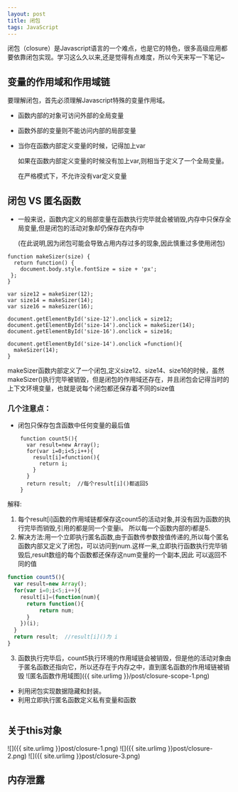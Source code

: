 ```yaml
---
layout: post
title: 闭包
tags: JavaScript
---
```



闭包（closure）是Javascript语言的一个难点，也是它的特色，很多高级应用都要依靠闭包实现。学习这么久以来,还是觉得有点难度，所以今天来写一下笔记~

## 变量的作用域和作用域链
[TODO]:这个是很重要的概念，需要一个专题来说明

要理解闭包，首先必须理解Javascript特殊的变量作用域。
- 函数内部的对象可访问外部的全局变量

- 函数外部的变量则不能访问内部的局部变量

- 当你在函数内部定义变量的时候，记得加上var

  如果在函数内部定义变量的时候没有加上var,则相当于定义了一个全局变量。

  在严格模式下，不允许没有var定义变量



## 闭包 VS 匿名函数

- 一般来说，函数内定义的局部变量在函数执行完毕就会被销毁,内存中只保存全局变量,但是闭包的活动对象却仍保存在内存中

  (在此说明,因为闭包可能会导致占用内存过多的现象,因此慎重过多使用闭包)

```
function makeSizer(size) {
  return function() {
    document.body.style.fontSize = size + 'px';
 };
}

var size12 = makeSizer(12);
var size14 = makeSizer(14);
var size16 = makeSizer(16);

document.getElementById('size-12').onclick = size12;
document.getElementById('size-14').onclick = makeSizer(14);
document.getElementById('size-16').onclick = size16;

document.getElementById('size-14').onclick =function(){
  makeSizer(14);
}
```
  <div class='tips'>makeSizer函数内部定义了一个闭包,定义size12、size14、size16的时候，虽然makeSizer()执行完毕被销毁，但是闭包的作用域还存在，并且闭包会记得当时的上下文环境变量，也就是说每个闭包都还保存着不同的size值</div>

### 几个注意点：
- 闭包只保存包含函数中任何变量的最后值

```
    function count5(){
      var result=new Array();
      for(var i=0;i<5;i++){
        result[i]=function(){
          return i;
        }
      }
      return result;  //每个result[i]()都返回5
    }
```
  解释:
  1. 每个result[i]函数的作用域链都保存这count5的活动对象,并没有因为函数的执行完毕而销毁,引用的都是同一个变量i。
  所以每一个函数内部的i都是5.
  2. 解决方法:用一个立即执行匿名函数,由于函数传参数按值传递的,所以每个匿名函数内部又定义了闭包，可以访问到num.这样一来,立即执行函数执行完毕销毁后,result数组的每个函数都还保存这num变量的一个副本,因此 可以返回不同的值

  ```javascript
  function count5(){
    var result=new Array();
    for(var i=0;i<5;i++){
      result[i]=(function(num){
        return function(){
            return num;
        }    
      })(i);
    }
    return result;  //result[i]()为 i
  }
  ```

  3. 函数执行完毕后，count5执行环境的作用域链会被销毁，但是他的活动对象由于匿名函数还指向它，所以还存在于内存之中，直到匿名函数的作用域链被销毁
  ![匿名函数作用域图]({{ site.urlimg }}/post/closure-scope-1.png)

- 利用闭包实现数据隐藏和封装。
- 利用立即执行匿名函数定义私有变量和函数
```javascript


```


## 关于this对象



![]({{ site.urlimg }}post/closure-1.png)
![]({{ site.urlimg }}post/closure-2.png)
![]({{ site.urlimg }}post/closure-3.png)


## 内存泄露
